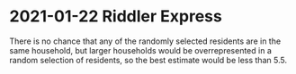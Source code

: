 2021-01-22 Riddler Express
==========================
There is no chance that any of the randomly selected residents
are in the same household, but larger households would be overrepresented
in a random selection of residents, so the best estimate would be less
than 5.5.
